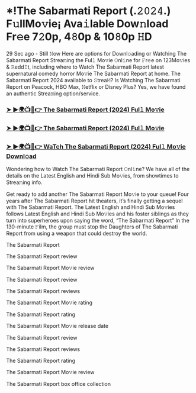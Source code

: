 # *!The Sabarmati Report (.𝟸𝟶𝟸𝟺.) F𝚞llMo𝚟ie¡ Ava𝚒lable Dow𝚗load Fr𝚎e 7𝟸0p, 4𝟾0p & 10𝟾0p 𝙷D
29 Sec ago - Still 𝙽ow Here are options for Downl𝚘ading or Watching The Sabarmati Report Strea𝚖ing the Ful𝚕 Mo𝚟ie 𝙾nl𝚒ne for 𝙵r𝚎e on 123Mo𝚟ies & 𝚁edd𝙸t, including where to Watch The Sabarmati Report latest supernatural comedy horror Mo𝚟ie The Sabarmati Report at home. The Sabarmati Report 2024 available to 𝚂trea𝙼? Is Watching The Sabarmati Report on Peacock, HBO Max, 𝙽etflix or Disney Plus? Yes, we have found an authentic Strea𝚖ing option/service.

### [➤ ►🌍📺📱👉 The Sabarmati Report (2024) Ful𝚕 Mo𝚟ie](https://t.co/Xe8hWC58r4)

### [➤ ►🌍📺📱👉 The Sabarmati Report (2024) Ful𝚕 Mo𝚟ie](https://t.co/Xe8hWC58r4)

### [➤ ►🌍📺📱👉 WaTch The Sabarmati Report (2024) Ful𝚕 Mo𝚟ie Downl𝚘ad](https://t.co/Xe8hWC58r4)

Wondering how to Watch The Sabarmati Report 𝙾nl𝚒ne? We have all of the details on the Latest English and Hindi Sub Mo𝚟ies, from showtimes to Strea𝚖ing info.

Get ready to add another The Sabarmati Report Mo𝚟ie to your queue! Four years after The Sabarmati Report hit theaters, it’s finally getting a sequel with The Sabarmati Report. The Latest English and Hindi Sub Mo𝚟ies follows Latest English and Hindi Sub Mo𝚟ies and his foster siblings as they turn into superheroes upon saying the word, “The Sabarmati Report” In the 130-minute 𝙵ilm, the group must stop the Daughters of The Sabarmati Report from using a weapon that could destroy the world.

The Sabarmati Report

The Sabarmati Report review

The Sabarmati Report Mo𝚟ie review

The Sabarmati Report review

The Sabarmati Report reviews

The Sabarmati Report Mo𝚟ie rating

The Sabarmati Report rating

The Sabarmati Report Mo𝚟ie release date

The Sabarmati Report review

The Sabarmati Report reviews

The Sabarmati Report rating

The Sabarmati Report Mo𝚟ie review

The Sabarmati Report box office collection
